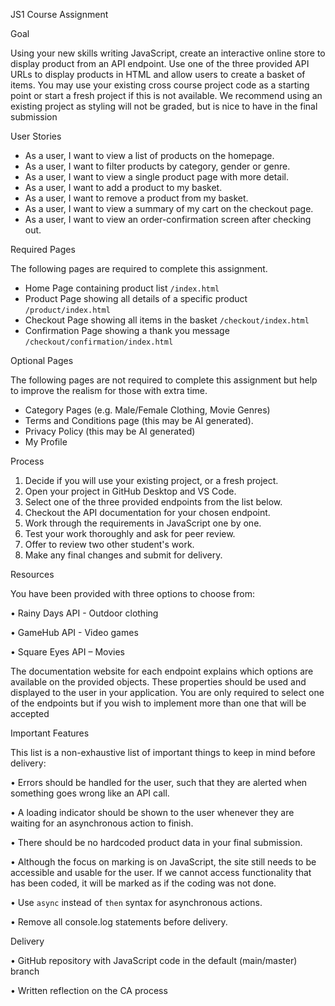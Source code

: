 JS1 Course Assignment 

Goal

Using your new skills writing JavaScript, create an interactive online store to display 
product from an API endpoint. Use one of the three provided API URLs to display 
products in HTML and allow users to create a basket of items. 
You may use your existing cross course project code as a starting point or start a 
fresh project if this is not available. We recommend using an existing project as 
styling will not be graded, but is nice to have in the final submission 

User Stories 
- As a user, I want to view a list of products on the homepage.
- As a user, I want to filter products by category, gender or genre.
- As a user, I want to view a single product page with more detail.
- As a user, I want to add a product to my basket.
- As a user, I want to remove a product from my basket.
- As a user, I want to view a summary of my cart on the checkout page.
- As a user, I want to view an order-confirmation screen after checking out.

Required Pages 

The following pages are required to complete this assignment. 
- Home Page containing product list `/index.html`
- Product Page showing all details of a specific product `/product/index.html`
- Checkout Page showing all items in the basket `/checkout/index.html`
- Confirmation Page showing a thank you message `/checkout/confirmation/index.html`

Optional Pages 

The following pages are not required to complete this assignment but help to 
improve the realism for those with extra time. 
- Category Pages (e.g. Male/Female Clothing, Movie Genres)
- Terms and Conditions page (this may be AI generated).
- Privacy Policy (this may be AI generated)
- My Profile

Process 

1. Decide if you will use your existing project, or a fresh project. 
2. Open your project in GitHub Desktop and VS Code. 
3. Select one of the three provided endpoints from the list below. 
4. Checkout the API documentation for your chosen endpoint. 
5. Work through the requirements in JavaScript one by one. 
6. Test your work thoroughly and ask for peer review. 
7. Offer to review two other student's work. 
8. Make any final changes and submit for delivery.

Resources 

You have been provided with three options to choose from: 

• Rainy Days API - Outdoor clothing 

• GameHub API - Video games 

• Square Eyes API – Movies 

The documentation website for each endpoint explains which options are available 
on the provided objects. These properties should be used and displayed to the user 
in your application. You are only required to select one of the endpoints but if you 
wish to implement more than one that will be accepted 

Important Features 

This list is a non-exhaustive list of important things to keep in mind before delivery: 

• Errors should be handled for the user, such that they are alerted when something 
goes wrong like an API call. 

• A loading indicator should be shown to the user whenever they are waiting for an 
asynchronous action to finish. 

• There should be no hardcoded product data in your final submission. 

• Although the focus on marking is on JavaScript, the site still needs to be accessible 
and usable for the user. If we cannot access functionality that has been coded, it will 
be marked as if the coding was not done. 

• Use `async` instead of `then` syntax for asynchronous actions. 

• Remove all console.log statements before delivery. 

Delivery 

• GitHub repository with JavaScript code in the default (main/master) branch 

• Written reflection on the CA process
